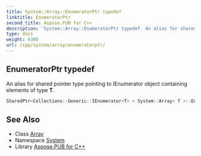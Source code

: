 ```yaml
---
title: System::Array::EnumeratorPtr typedef
linktitle: EnumeratorPtr
second_title: Aspose.PUB for C++
description: 'System::Array::EnumeratorPtr typedef. An alias for shared pointer type pointing to IEnumerator object containing elements of type T in C++.'
type: docs
weight: 6300
url: /cpp/system/array/enumeratorptr/
---
```

## EnumeratorPtr typedef


An alias for shared pointer type pointing to IEnumerator object containing elements of type **T**.

```cpp
SharedPtr<Collections::Generic::IEnumerator<T> > System::Array< T >::EnumeratorPtr
```

## See Also

* Class [Array](../)
* Namespace [System](../../)
* Library [Aspose.PUB for C++](../../../)
